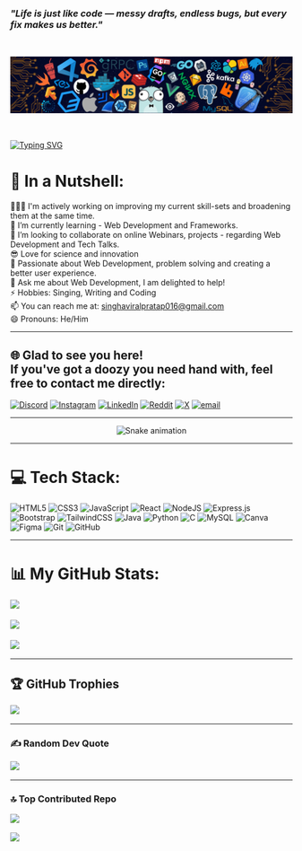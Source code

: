 ### _"Life is just like code — messy drafts, endless bugs, but every fix makes us better."_

<br>
<p align="center">

<img src = "https://raw.githubusercontent.com/abhinandan-khurana/abhinandan-khurana/main/img/top_image.png" alt="Header Image">

</p>
<br>

[![Typing SVG](https://readme-typing-svg.herokuapp.com?font=JetBrains+Mono&weight=700&size=36&pause=1000&color=8E00F7&center=true&vcenter=true&width=1000&height=100&lines=Hii+folks%F0%9F%91%8B;I+am+Aviral+Pratap+Singh;An+aspiring+Web+Developer+%F0%9F%92%BB)](https://git.io/typing-svg)

# 💫 In a Nutshell:
👨🏽‍💻 I'm actively working on improving my current skill-sets and broadening them at the same time.<br>🌱 I’m currently learning - Web Development and Frameworks.<br>👯 I’m looking to collaborate on online Webinars, projects - regarding Web Development and Tech Talks.<br>😎 Love for science and innovation<br>💓 Passionate about Web Development, problem solving and creating a better user experience.<br>💬 Ask me about Web Development, I am delighted to help!<br>⚡️ Hobbies: Singing, Writing and Coding<br>📫 You can reach me at: singhaviralpratap016@gmail.com<br>😄 Pronouns: He/Him

<hr>

## 🌐 Glad to see you here!<br> If you've got a doozy you need hand with, feel free to contact me directly:
[![Discord](https://img.shields.io/badge/Discord-%237289DA.svg?logo=discord&logoColor=white)](https://discord.gg/aviralpratap21) [![Instagram](https://img.shields.io/badge/Instagram-%23E4405F.svg?logo=Instagram&logoColor=white)](https://instagram.com/aviralpratap21) [![LinkedIn](https://img.shields.io/badge/LinkedIn-%230077B5.svg?logo=linkedin&logoColor=white)](https://linkedin.com/in/aviralpratap21) [![Reddit](https://img.shields.io/badge/Reddit-%23FF4500.svg?logo=Reddit&logoColor=white)](https://reddit.com/user/ShadowCache-21) [![X](https://img.shields.io/badge/X-black.svg?logo=X&logoColor=white)](https://x.com/aviralpratap21) [![email](https://img.shields.io/badge/Email-D14836?logo=gmail&logoColor=white)](mailto:singhaviralpratap016@gmail.com) 
<br>
<hr>

<div align="center">
  <img src="https://profile-readme-generator.com/assets/snake.svg" alt="Snake animation" />
</div>

<hr>

# 💻 Tech Stack:
![HTML5](https://img.shields.io/badge/html5-%23E34F26.svg?style=for-the-badge&logo=html5&logoColor=white) ![CSS3](https://img.shields.io/badge/css3-%231572B6.svg?style=for-the-badge&logo=css3&logoColor=white) ![JavaScript](https://img.shields.io/badge/javascript-%23323330.svg?style=for-the-badge&logo=javascript&logoColor=%23F7DF1E) ![React](https://img.shields.io/badge/react-%2320232a.svg?style=for-the-badge&logo=react&logoColor=%2361DAFB) ![NodeJS](https://img.shields.io/badge/node.js-6DA55F?style=for-the-badge&logo=node.js&logoColor=white) ![Express.js](https://img.shields.io/badge/express.js-%23404d59.svg?style=for-the-badge&logo=express&logoColor=%2361DAFB) ![Bootstrap](https://img.shields.io/badge/bootstrap-%238511FA.svg?style=for-the-badge&logo=bootstrap&logoColor=white) ![TailwindCSS](https://img.shields.io/badge/tailwindcss-%2338B2AC.svg?style=for-the-badge&logo=tailwind-css&logoColor=white) ![Java](https://img.shields.io/badge/java-%23ED8B00.svg?style=for-the-badge&logo=openjdk&logoColor=white) ![Python](https://img.shields.io/badge/python-3670A0?style=for-the-badge&logo=python&logoColor=ffdd54) ![C](https://img.shields.io/badge/c-%2300599C.svg?style=for-the-badge&logo=c&logoColor=white) ![MySQL](https://img.shields.io/badge/mysql-4479A1.svg?style=for-the-badge&logo=mysql&logoColor=white) ![Canva](https://img.shields.io/badge/Canva-%2300C4CC.svg?style=for-the-badge&logo=Canva&logoColor=white) ![Figma](https://img.shields.io/badge/figma-%23F24E1E.svg?style=for-the-badge&logo=figma&logoColor=white) ![Git](https://img.shields.io/badge/git-%23F05033.svg?style=for-the-badge&logo=git&logoColor=white) ![GitHub](https://img.shields.io/badge/github-%23121011.svg?style=for-the-badge&logo=github&logoColor=white)

<hr>

# 📊 My GitHub Stats:
![](https://github-readme-stats.vercel.app/api?username=aviralpratap21&theme=neon&hide_border=false&include_all_commits=true&count_private=true)<br/><br>
![](https://nirzak-streak-stats.vercel.app/?user=aviralpratap21&theme=neon&hide_border=false)<br/><br>
![](https://github-readme-stats.vercel.app/api/top-langs/?username=aviralpratap21&theme=neon&hide_border=false&include_all_commits=true&count_private=true&layout=compact)

<hr>

## 🏆 GitHub Trophies
![](https://github-profile-trophy.vercel.app/?username=aviralpratap21&theme=radical&no-frame=false&no-bg=true&margin-w=4)

<hr>

### ✍️ Random Dev Quote
![](https://quotes-github-readme.vercel.app/api?type=horizontal&theme=radical)

<hr>

### 🔝 Top Contributed Repo
![](https://github-contributor-stats.vercel.app/api?username=aviralpratap21&limit=5&theme=neon&combine_all_yearly_contributions=true)

[![](https://visitcount.itsvg.in/api?id=aviralpratap21&icon=0&color=0)](https://visitcount.itsvg.in)
